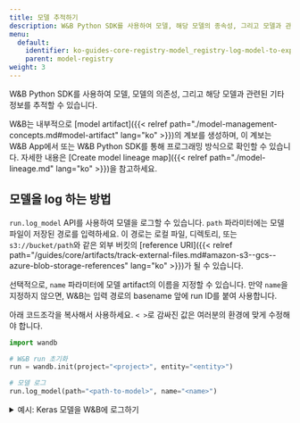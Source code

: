 ```yaml
---
title: 모델 추적하기
description: W&B Python SDK를 사용하여 모델, 해당 모델의 종속성, 그리고 모델과 관련된 기타 정보를 추적하세요.
menu:
  default:
    identifier: ko-guides-core-registry-model_registry-log-model-to-experiment
    parent: model-registry
weight: 3
---
```


W&B Python SDK를 사용하여 모델, 모델의 의존성, 그리고 해당 모델과 관련된 기타 정보를 추적할 수 있습니다.

W&B는 내부적으로 [model artifact]({{< relref path="./model-management-concepts.md#model-artifact" lang="ko" >}})의 계보를 생성하며, 이 계보는 W&B App에서 또는 W&B Python SDK를 통해 프로그래밍 방식으로 확인할 수 있습니다. 자세한 내용은 [Create model lineage map]({{< relref path="./model-lineage.md" lang="ko" >}})을 참고하세요.

## 모델을 log 하는 방법

`run.log_model` API를 사용하여 모델을 로그할 수 있습니다. `path` 파라미터에는 모델 파일이 저장된 경로를 입력하세요. 이 경로는 로컬 파일, 디렉토리, 또는 `s3://bucket/path`와 같은 외부 버킷의 [reference URI]({{< relref path="/guides/core/artifacts/track-external-files.md#amazon-s3--gcs--azure-blob-storage-references" lang="ko" >}})가 될 수 있습니다.

선택적으로, `name` 파라미터에 모델 artifact의 이름을 지정할 수 있습니다. 만약 `name`을 지정하지 않으면, W&B는 입력 경로의 basename 앞에 run ID를 붙여 사용합니다.

아래 코드조각을 복사해서 사용하세요. `< >`로 감싸진 값은 여러분의 환경에 맞게 수정해야 합니다.

```python
import wandb

# W&B run 초기화
run = wandb.init(project="<project>", entity="<entity>")

# 모델 로그
run.log_model(path="<path-to-model>", name="<name>")
```

<details>

<summary>예시: Keras 모델을 W&B에 로그하기</summary>

아래 코드 예시는 합성곱 신경망(CNN) 모델을 W&B에 로그하는 방법을 보여줍니다.

```python
import os
import wandb
from tensorflow import keras
from tensorflow.keras import layers

config = {"optimizer": "adam", "loss": "categorical_crossentropy"}

# W&B run 초기화
run = wandb.init(entity="charlie", project="mnist-project", config=config)

# 트레이닝 알고리즘
loss = run.config["loss"]
optimizer = run.config["optimizer"]
metrics = ["accuracy"]
num_classes = 10
input_shape = (28, 28, 1)

model = keras.Sequential(
    [
        layers.Input(shape=input_shape),
        layers.Conv2D(32, kernel_size=(3, 3), activation="relu"),
        layers.MaxPooling2D(pool_size=(2, 2)),
        layers.Conv2D(64, kernel_size=(3, 3), activation="relu"),
        layers.MaxPooling2D(pool_size=(2, 2)),
        layers.Flatten(),
        layers.Dropout(0.5),
        layers.Dense(num_classes, activation="softmax"),
    ]
)

model.compile(loss=loss, optimizer=optimizer, metrics=metrics)

# 모델 저장
model_filename = "model.h5"
local_filepath = "./"
full_path = os.path.join(local_filepath, model_filename)
model.save(filepath=full_path)

# 모델 로그
run.log_model(path=full_path, name="MNIST")

# W&B run 종료
run.finish()
```
</details>